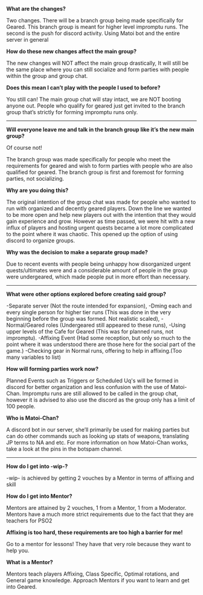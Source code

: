 **What are the changes?**

Two changes. There will be a branch group being made specifically for Geared. This branch group is meant for higher level impromptu runs. The second is the push for discord activity. Using Matoi bot and the entire server in general


**How do these new changes affect the main group?**

The new changes will NOT affect the main group drastically, It will still be the same place where you can still socialize and form parties with people within the group and group chat.


**Does this mean I can’t play with the people I used to before?**

You still can! The main group chat will stay intact, we are NOT booting anyone out. People who qualify for geared just get invited to the branch group that’s strictly for forming impromptu runs only. 

---

**Will everyone leave me and talk in the branch group like it’s the new main group?**

Of course not! 

The branch group was made specifically for people who meet the requirements for geared and wish to form parties with people who are also qualified for geared. The branch group is first and foremost for forming parties, not socializing.


**Why are you doing this?**

The original intention of the group chat was made for people who wanted to run with organized and decently geared players. Down the line we wanted to be more open and help new players out with the intention that they would gain experience and grow. However as time passed, we were hit with a new influx of players and hosting urgent quests became a lot more complicated to the point where it was chaotic. This opened up the option of using discord to organize groups.


**Why was the decision to make a separate group made?**

Due to recent events with people being unhappy how disorganized urgent quests/ultimates were and a considerable amount of people in the group were undergeared, which made people put in more effort than necessary.

---

**What were other options explored before creating said group?**

-Separate server (Not the route intended for expansion), 
-Dming each and every single person for higher tier runs (This was done in the very beginning before the group was formed. Not realistic scaled), 
-Normal/Geared roles (Undergeared still appeared to these runs), 
-Using upper levels of the Cafe for Geared (This was for planned runs, not impromptu). 
-Affixing Event (Had some reception, but only so much to the point where it was understood there are those here for the social part of the game.)
-Checking gear in Normal runs, offering to help in affixing.(Too many variables to list)


**How will forming parties work now?**

Planned Events such as Triggers or Scheduled Uq's will be formed in discord for better organization and less confusion with the use of Matoi-Chan. Impromptu runs are still allowed to be called in the group chat, however it is advised to also use the discord as the group only has a limit of 100 people.

**Who is Matoi-Chan?**

A discord bot in our server, she’ll primarily be used for making parties but can do other commands such as looking up stats of weapons, translating JP terms to NA and etc. For more information on how Matoi-Chan works, take a look at the pins in the botspam channel.

---

**How do I get into -wip-?**


-wip- is achieved by getting 2 vouches by a Mentor in terms of affixing and skill


**How do I get into Mentor?**

Mentors are attained by 2 vouches, 1 from a Mentor, 1 from a Moderator. Mentors have a much more strict requirements due to the fact that they are teachers for PSO2


**Affixing is too hard, these requirements are too high a barrier for me!**


Go to a mentor for lessons! They have that very role because they want to help you.


**What is a Mentor?**

Mentors teach players Affixing, Class Specific, Optimal rotations, and General game knowledge. Approach Mentors if you want to learn and get into Geared.


